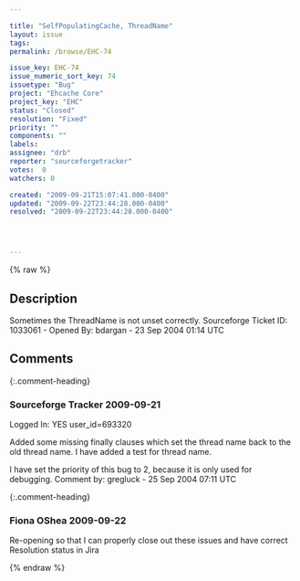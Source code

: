 ```yaml
---

title: "SelfPopulatingCache, ThreadName"
layout: issue
tags: 
permalink: /browse/EHC-74

issue_key: EHC-74
issue_numeric_sort_key: 74
issuetype: "Bug"
project: "Ehcache Core"
project_key: "EHC"
status: "Closed"
resolution: "Fixed"
priority: ""
components: ""
labels: 
assignee: "drb"
reporter: "sourceforgetracker"
votes:  0
watchers: 0

created: "2009-09-21T15:07:41.000-0400"
updated: "2009-09-22T23:44:28.000-0400"
resolved: "2009-09-22T23:44:28.000-0400"




---
```


{% raw %}

## Description

<div markdown="1" class="description">

Sometimes the ThreadName is not unset correctly.
Sourceforge Ticket ID: 1033061 - Opened By: bdargan - 23 Sep 2004 01:14 UTC

</div>

## Comments


{:.comment-heading}
### **Sourceforge Tracker** <span class="date">2009-09-21</span>

<div markdown="1" class="comment">

Logged In: YES 
user\_id=693320

Added some missing finally clauses which set the thread name back to 
the old thread name. I have added a test for thread name.

I have set the priority of this bug to 2, because it is only used for 
debugging.
Comment by: gregluck - 25 Sep 2004 07:11 UTC

</div>


{:.comment-heading}
### **Fiona OShea** <span class="date">2009-09-22</span>

<div markdown="1" class="comment">

Re-opening so that I can properly close out these issues and have correct Resolution status in Jira

</div>



{% endraw %}
